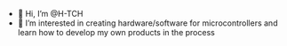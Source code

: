 - 👋 Hi, I’m @H-TCH
- 👀 I’m interested in creating hardware/software for microcontrollers and learn how to develop my own products in the process
<!---
H-TCH/H-TCH is a ✨ special ✨ repository because its `README.md` (this file) appears on your GitHub profile.
You can click the Preview link to take a look at your changes.
--->
